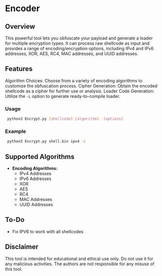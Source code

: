 # Encoder

## Overview

This powerful tool lets you obfuscate your payload and generate a loader for multiple encryption types. 
It can process raw shellcode as input and provides a range of encoding/encryption options, including IPv4 and IPv6 addresses, XOR, AES, RC4, MAC addresses, and UUID addresses.

## Features

Algorithm Choices: Choose from a variety of encoding algorithms to customize the obfuscation process.
Cipher Generation: Obtain the encoded shellcode as a cipher for further use or analysis.
Loader Code Generation: Utilize the `-L` option to generate ready-to-compile loader.

### Usage
```bash
 python3 Encrypt.py [shellcode] [algorithm]  [options]
 ```

### Example
```bash
 python3 Encrypt.py shell.bin ipv4 -L
```

## Supported Algorithms

- **Encoding Algorithms:**
  - IPv4 Addresses
  - IPv6 Addresses
  - XOR
  - AES
  - RC4
  - MAC Addresses
  - UUID Addresses


## To-Do
- Fix IPV6 to work with all shellcodes


## Disclaimer

This tool is intended for educational and ethical use only. Do not use it for any malicious activities. The authors are not responsible for any misuse of this tool.

